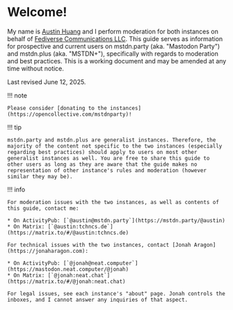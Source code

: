 # Welcome!

My name is [Austin Huang](https://austinhuang.me) and I perform moderation for both instances on behalf of [Fediverse Communications LLC](https://fediverse.us/). This guide serves as information for prospective and current users on mstdn.party (aka. "Mastodon Party") and mstdn.plus (aka. "MSTDN+"), specifically with regards to moderation and best practices. This is a working document and may be amended at any time without notice.

Last revised June 12, 2025.

!!! note

    Please consider [donating to the instances](https://opencollective.com/mstdnparty)!

!!! tip

    mstdn.party and mstdn.plus are generalist instances. Therefore, the majority of the content not specific to the two instances (especially regarding best practices) should apply to users on most other generalist instances as well. You are free to share this guide to other users as long as they are aware that the guide makes no representation of other instance's rules and moderation (however similar they may be).

!!! info

    For moderation issues with the two instances, as well as contents of this guide, contact me:

    * On ActivityPub: [`@austin@mstdn.party`](https://mstdn.party/@austin)
    * On Matrix: [`@austin:tchncs.de`](https://matrix.to/#/@austin:tchncs.de)

    For technical issues with the two instances, contact [Jonah Aragon](https://jonaharagon.com):

    * On ActivityPub: [`@jonah@neat.computer`](https://mastodon.neat.computer/@jonah)
    * On Matrix: [`@jonah:neat.chat`](https://matrix.to/#/@jonah:neat.chat)

    For legal issues, see each instance's "about" page. Jonah controls the inboxes, and I cannot answer any inquiries of that aspect.
    